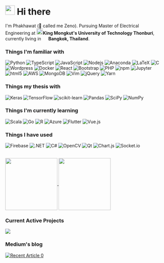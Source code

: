 <h1><img src="https://emojis.slackmojis.com/emojis/images/1531849430/4246/blob-sunglasses.gif?1531849430" width="30"/> Hi there</h1>


<p>I'm Phakhawat (👋 called me Zeno). Pursuing Master of Electrical Engineering at
  <b><img src="https://cdn.zipeventapp.com/images/organization/1CE076A3-3300-4C2A-A5A3-BBC72B39A8ED/logo.png" width="20"/>King Mongkut's University
  of Technology Thonburi</b>, currently living in <img src="https://cdn-icons-png.flaticon.com/512/197/197452.png" width="15"/> 
  <b>Bangkok, Thailand</b>.</p>
<h3>Things I'm familiar with</h3>
<p>
  <img alt="Python" src="https://img.shields.io/badge/python-3670A0?style=flat-square&logo=python&logoColor=white" />
  <img alt="TypeScript" src="https://img.shields.io/badge/-TypeScript-007ACC?style=flat-square&logo=typescript&logoColor=white" />
  <img alt="JavaScript" src="https://img.shields.io/badge/javascript-%23323330.svg?style=flat-square&logo=javascript&logoColor=%23F7DF1E" />
  <img alt="Nodejs" src="https://img.shields.io/badge/-Nodejs-43853d?style=flat-square&logo=Node.js&logoColor=white" />
  <img alt="Anaconda" src="https://img.shields.io/badge/Anaconda-%2344A833.svg?style=flat-square&logo=anaconda&logoColor=white" />
  <img alt="LaTeX" src="https://img.shields.io/badge/latex-%23008080.svg?style=flat-square&logo=latex&logoColor=white" />
  <img alt="C" src="https://img.shields.io/badge/c-%2300599C.svg?style=flat-square&logo=c&logoColor=white" />
  <img alt="Wordpress" src="https://img.shields.io/badge/WordPress-%23117AC9.svg?style=flat-square&logo=WordPress&logoColor=white" />
  <img alt="Docker" src="https://img.shields.io/badge/-Docker-46a2f1?style=flat-square&logo=docker&logoColor=white" />
  <img alt="React" src="https://img.shields.io/badge/-React-45b8d8?style=flat-square&logo=react&logoColor=white" />
  <img alt="Bootstrap" src="https://img.shields.io/badge/bootstrap-%23563D7C.svg?style=flat-square&logo=bootstrap&logoColor=white" />
  <img alt="PHP" src="https://img.shields.io/badge/php-%23777BB4.svg?style=flat-square&logo=php&logoColor=white" />
  <img alt="npm" src="https://img.shields.io/badge/-NPM-CB3837?style=flat-square&logo=npm&logoColor=white" />
  <img alt="Jupyter" src="https://img.shields.io/badge/jupyter-%23FA0F00.svg?style=flat-square&logo=jupyter&logoColor=white" />
  <img alt="html5" src="https://img.shields.io/badge/-HTML5-E34F26?style=flat-square&logo=html5&logoColor=white" />
  <img alt="AWS" src="https://img.shields.io/badge/AWS-%23FF9900.svg?style=flat-square&logo=amazon-aws&logoColor=white" />
  <img alt="MongoDB" src="https://img.shields.io/badge/-MongoDB-13aa52?style=flat-square&logo=mongodb&logoColor=white" />
  <img alt="Vim" src="https://img.shields.io/badge/VIM-%2311AB00.svg?style=flat-square&logo=vim&logoColor=white" />
  <img alt="jQuery" src="https://img.shields.io/badge/jquery-%230769AD.svg?style=flat-square&logo=jquery&logoColor=white" />
  <img alt="Yarn" src="https://img.shields.io/badge/yarn-%232C8EBB.svg?style=flat-square&logo=yarn&logoColor=white" />
</p>

<h3>Things my thesis with</h3>
<p>
  <img alt="Keras" src="https://img.shields.io/badge/Keras-%23D00000.svg?style=flat-square&logo=Keras&logoColor=white" />
  <img alt="TensorFlow" src="https://img.shields.io/badge/TensorFlow-%23FF6F00.svg?style=flat-square&logo=TensorFlow&logoColor=white" />
  <img alt="scikit-learn" src="https://img.shields.io/badge/scikit--learn-%23F7931E.svg?style=flat-square&logo=scikit-learn&logoColor=white" />
  <img alt="Pandas" src="https://img.shields.io/badge/pandas-%23150458.svg?style=flat-square&logo=pandas&logoColor=white" />
  <img alt="SciPy" src="https://img.shields.io/badge/SciPy-%230C55A5.svg?style=flat-square&logo=scipy&logoColor=%white" />
  <img alt="NumPy" src="https://img.shields.io/badge/numpy-%23013243.svg?style=flat-square&logo=numpy&logoColor=white" />
</p>

<h3>Things I'm currently learning</h3>
<p>
  <img alt="Scala" src="https://img.shields.io/badge/Scala-DC322F?style=flat-square&logo=scala&logoColor=white" />
  <img alt="Go" src="https://img.shields.io/badge/go-%2300ADD8.svg?style=flat-square&logo=go&logoColor=white" />
  <img alt="R" src="https://img.shields.io/badge/r-%23276DC3.svg?style=flat-square&logo=r&logoColor=white" />
  <img alt="Azure" src="https://img.shields.io/badge/azure-%230072C6.svg?style=flat-square&logo=microsoftazure&logoColor=white" />
  <img alt="Flutter" src="https://img.shields.io/badge/Flutter-%2302569B.svg?style=flat-square&logo=Flutter&logoColor=white" />
  <img alt="Vue.js" src="https://img.shields.io/badge/vuejs-%2335495e.svg?style=flat-square&logo=vuedotjs&logoColor=%234FC08D" />
</p>

<h3>Things I have used</h3>
<p>
  <img alt="Firebase" src="https://img.shields.io/badge/firebase-%23039BE5.svg?style=flat-square&logo=firebase" />
  <img alt=".NET" src="https://img.shields.io/badge/.NET-5C2D91?style=flat-square&logo=.net&logoColor=white" />
  <img alt="C#" src="https://img.shields.io/badge/c%23-%23239120.svg?style=flat-square&logo=c-sharp&logoColor=white" />
  <img alt="OpenCV" src="https://img.shields.io/badge/opencv-%23white.svg?style=flat-square&logo=opencv&logoColor=white" />
  <img alt="Qt" src="https://img.shields.io/badge/Qt-%23217346.svg?style=flat-square&logo=Qt&logoColor=white" />
  <img alt="Chart.js" src="https://img.shields.io/badge/chart.js-F5788D.svg?style=flat-square&logo=chart.js&logoColor=white" />
  <img alt="Socket.io" src="https://img.shields.io/badge/Socket.io-black?style=flat-square&logo=socket.io&badgeColor=010101" />
</p>

<p>
  <br>
  <a href="https://github.com/phakhawatchu">
  <img align="center" src="https://github-readme-stats.vercel.app/api?username=phakhawatchu&show_icons=true&count_private=true" height="165" />
</a>
<a href="https://github.com/phakhawatchu">
  <img align="center" src="https://github-readme-stats.vercel.app/api/top-langs/?username=phakhawatchu&layout=compact" height="165" />
</a>
</p>

<h3>Current Active Projects</h3>
<p>
<a href="https://github.com/phakhawatchu/bitkub-node">
  <img align="center" src="https://github-readme-stats.vercel.app/api/pin/?username=phakhawatchu&repo=bitkub-node&show_owner=true" />
</a>
</p>

<h3>Medium's blog</h3>
<p>
 <a target="_blank" href="https://github-readme-medium-recent-article.vercel.app/medium/@phakhawatchu/0"><img src="https://github-readme-medium-recent-article.vercel.app/medium/@phakhawatchu/0" alt="Recent Article 0"> 
</p>

<!-- <p>
  <br>
<a href="https://github.com/phakhawatchu">
  <img align="center" src="https://github-readme-streak-stats.herokuapp.com/?user=phakhawatchu" height="165" />
</a>
</p> -->

<!--
**phakhawatchu/phakhawatchu** is a ✨ _special_ ✨ repository because its `README.md` (this file) appears on your GitHub profile.

Here are some ideas to get you started:

- 🔭 I’m currently working on ...
- 🌱 I’m currently learning ...
- 👯 I’m looking to collaborate on ...
- 🤔 I’m looking for help with ...
- 💬 Ask me about ...
- 📫 How to reach me: ...
- 😄 Pronouns: ...
- ⚡ Fun fact: ...
-->
